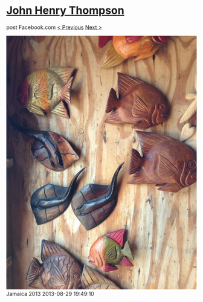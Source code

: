 # [John Henry Thompson](../README.md)
post Facebook.com
[< Previous](2013-08-29-10.md) [Next >](2013-08-29-12.md)

[![](../media/2013-08-29/Jamaica-2022.jpg)](../README.md)
Jamaica 2013
2013-08-29 19:49:10